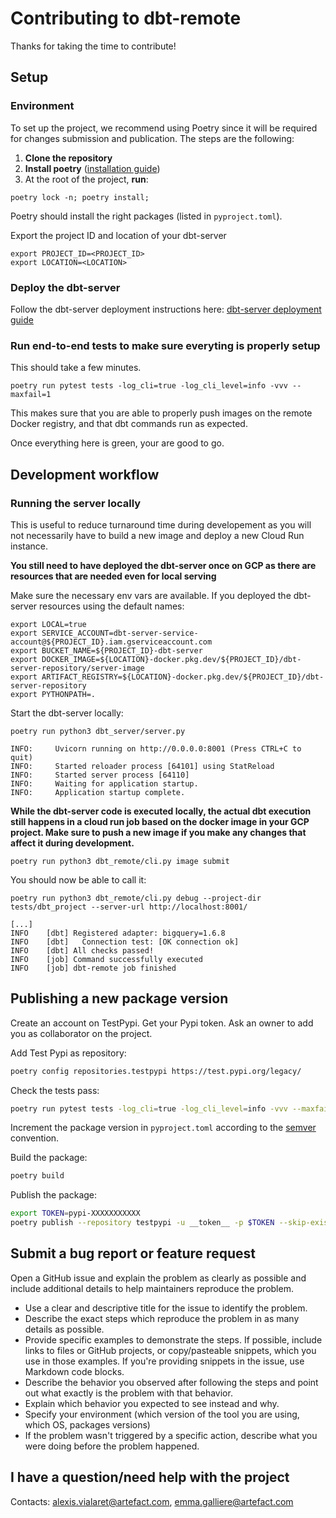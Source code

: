 # Contributing to dbt-remote

Thanks for taking the time to contribute!

## Setup

### Environment
To set up the project, we recommend using Poetry since it will be required for changes submission and publication. The steps are the following:

1. **Clone the repository**
2. **Install poetry** ([installation guide](https://python-poetry.org/docs/))
3. At the root of the project, **run**:
```shell
poetry lock -n; poetry install;
```
Poetry should install the right packages (listed in ```pyproject.toml```).

Export the project ID and location of your dbt-server
```shell
export PROJECT_ID=<PROJECT_ID>
export LOCATION=<LOCATION>
```

### Deploy the dbt-server
Follow the dbt-server deployment instructions here: [dbt-server deployment guide](./dbt_server/README.md)

### Run end-to-end tests to make sure everyting is properly setup
This should take a few minutes.
```shell
poetry run pytest tests -log_cli=true -log_cli_level=info -vvv --maxfail=1
```

This makes sure that you are able to properly push images on the remote Docker registry, and that dbt commands run as expected.

Once everything here is green, your are good to go.
## Development workflow

### Running the server locally
This is useful to reduce turnaround time during developement as you will not necessarily have to build a new image and deploy a new Cloud Run instance.

**You still need to have deployed the dbt-server once on GCP as there are resources that are needed even for local serving**

Make sure the necessary env vars are available. If you deployed the dbt-server resources using the default names:
```shell
export LOCAL=true
export SERVICE_ACCOUNT=dbt-server-service-account@${PROJECT_ID}.iam.gserviceaccount.com
export BUCKET_NAME=${PROJECT_ID}-dbt-server
export DOCKER_IMAGE=${LOCATION}-docker.pkg.dev/${PROJECT_ID}/dbt-server-repository/server-image
export ARTIFACT_REGISTRY=${LOCATION}-docker.pkg.dev/${PROJECT_ID}/dbt-server-repository
export PYTHONPATH=.
```

Start the dbt-server locally:
```shell
poetry run python3 dbt_server/server.py
```
```shell
INFO:     Uvicorn running on http://0.0.0.0:8001 (Press CTRL+C to quit)
INFO:     Started reloader process [64101] using StatReload
INFO:     Started server process [64110]
INFO:     Waiting for application startup.
INFO:     Application startup complete.
```

**While the dbt-server code is executed locally, the actual dbt execution still happens in a cloud run job based on the docker image in your GCP project. Make sure to push a new image if you make any changes that affect it during development.**
```shell
poetry run python3 dbt_remote/cli.py image submit
```

You should now be able to call it:
```shell
poetry run python3 dbt_remote/cli.py debug --project-dir tests/dbt_project --server-url http://localhost:8001/
```
```shell
[...]
INFO    [dbt] Registered adapter: bigquery=1.6.8
INFO    [dbt]   Connection test: [OK connection ok]
INFO    [dbt] All checks passed!
INFO    [job] Command successfully executed
INFO    [job] dbt-remote job finished
```

## Publishing a new package version

Create an account on TestPypi. Get your Pypi token. Ask an owner to add you as collaborator on the project.

Add Test Pypi as repository:
```sh
poetry config repositories.testpypi https://test.pypi.org/legacy/
```
Check the tests pass:
```sh
poetry run pytest tests -log_cli=true -log_cli_level=info -vvv --maxfail=1
```
Increment the package version in `pyproject.toml` according to the [semver](https://semver.org/) convention.

Build the package:
```sh
poetry build
```
Publish the package:
```sh
export TOKEN=pypi-XXXXXXXXXXX
poetry publish --repository testpypi -u __token__ -p $TOKEN --skip-existing
```

## Submit a bug report or feature request

Open a GitHub issue and explain the problem as clearly as possible and include additional details to help maintainers reproduce the problem.

- Use a clear and descriptive title for the issue to identify the problem.
- Describe the exact steps which reproduce the problem in as many details as possible.
- Provide specific examples to demonstrate the steps. If possible, include links to files or GitHub projects, or copy/pasteable snippets, which you use in those examples. If you're providing snippets in the issue, use Markdown code blocks.
- Describe the behavior you observed after following the steps and point out what exactly is the problem with that behavior.
- Explain which behavior you expected to see instead and why.
- Specify your environment (which version of the tool you are using, which OS, packages versions)
- If the problem wasn't triggered by a specific action, describe what you were doing before the problem happened.

## I have a question/need help with the project

Contacts: alexis.vialaret@artefact.com, emma.galliere@artefact.com
